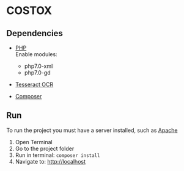 # COSTOX

## Dependencies

+ [PHP](http://php.net/downloads.php)  
  Enable modules:
  * php7.0-xml
  * php7.0-gd


+ [Tesseract OCR](https://github.com/tesseract-ocr/tesseract)
+ [Composer](https://getcomposer.org/download/)

## Run
To run the project you must have a server installed, such as [Apache](https://httpd.apache.org/)

1. Open Terminal
2. Go to the project folder
3. Run in terminal: ```composer install```
4. Navigate to: <http://localhost>
